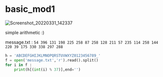 # basic_mod1

![Screenshot_20220331_142337](https://user-images.githubusercontent.com/75040566/161044472-74014964-73cf-4430-b04d-3cb374948f83.png)


simple arithmetic :)

message.txt : 
```54 396 131 198 225 258 87 258 128 211 57 235 114 258 144 220 39 175 330 338 297 288 ```


```python
h = 'ABCDEFGHIJKLMNOPQRSTUVWXYZ0123456789_'
f = open('message.txt','r').read().split()
for i in f :
    print(h[(int(i) % 37)],end='')
```
